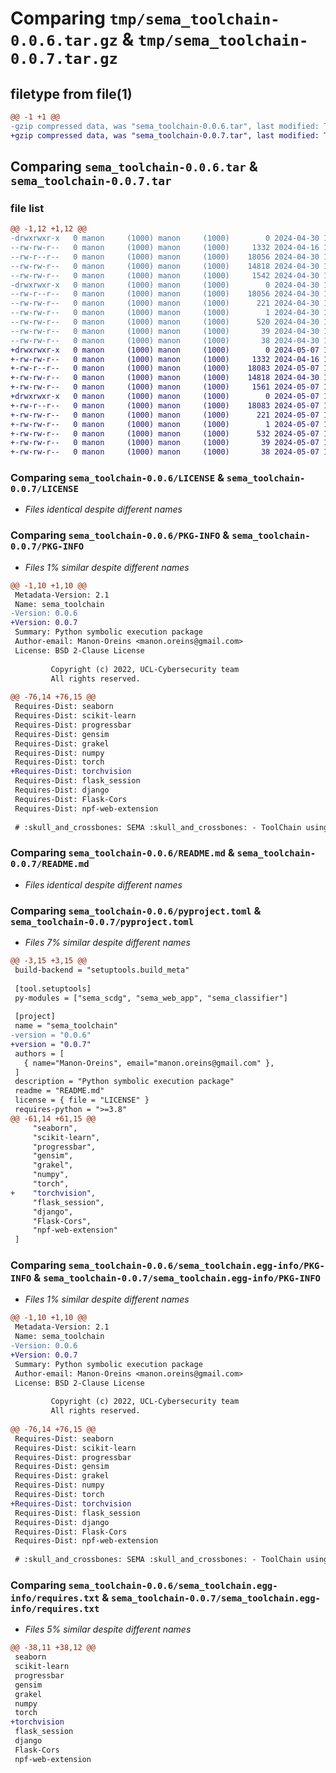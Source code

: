 # Comparing `tmp/sema_toolchain-0.0.6.tar.gz` & `tmp/sema_toolchain-0.0.7.tar.gz`

## filetype from file(1)

```diff
@@ -1 +1 @@
-gzip compressed data, was "sema_toolchain-0.0.6.tar", last modified: Tue Apr 30 11:32:52 2024, max compression
+gzip compressed data, was "sema_toolchain-0.0.7.tar", last modified: Tue May  7 14:12:47 2024, max compression
```

## Comparing `sema_toolchain-0.0.6.tar` & `sema_toolchain-0.0.7.tar`

### file list

```diff
@@ -1,12 +1,12 @@
-drwxrwxr-x   0 manon     (1000) manon     (1000)        0 2024-04-30 11:32:52.022475 sema_toolchain-0.0.6/
--rw-rw-r--   0 manon     (1000) manon     (1000)     1332 2024-04-16 10:03:35.000000 sema_toolchain-0.0.6/LICENSE
--rw-r--r--   0 manon     (1000) manon     (1000)    18056 2024-04-30 11:32:52.022475 sema_toolchain-0.0.6/PKG-INFO
--rw-rw-r--   0 manon     (1000) manon     (1000)    14818 2024-04-30 11:31:59.000000 sema_toolchain-0.0.6/README.md
--rw-rw-r--   0 manon     (1000) manon     (1000)     1542 2024-04-30 11:32:46.000000 sema_toolchain-0.0.6/pyproject.toml
-drwxrwxr-x   0 manon     (1000) manon     (1000)        0 2024-04-30 11:32:52.022475 sema_toolchain-0.0.6/sema_toolchain.egg-info/
--rw-r--r--   0 manon     (1000) manon     (1000)    18056 2024-04-30 11:32:52.000000 sema_toolchain-0.0.6/sema_toolchain.egg-info/PKG-INFO
--rw-rw-r--   0 manon     (1000) manon     (1000)      221 2024-04-30 11:32:52.000000 sema_toolchain-0.0.6/sema_toolchain.egg-info/SOURCES.txt
--rw-rw-r--   0 manon     (1000) manon     (1000)        1 2024-04-30 11:32:52.000000 sema_toolchain-0.0.6/sema_toolchain.egg-info/dependency_links.txt
--rw-rw-r--   0 manon     (1000) manon     (1000)      520 2024-04-30 11:32:52.000000 sema_toolchain-0.0.6/sema_toolchain.egg-info/requires.txt
--rw-rw-r--   0 manon     (1000) manon     (1000)       39 2024-04-30 11:32:52.000000 sema_toolchain-0.0.6/sema_toolchain.egg-info/top_level.txt
--rw-rw-r--   0 manon     (1000) manon     (1000)       38 2024-04-30 11:32:52.022475 sema_toolchain-0.0.6/setup.cfg
+drwxrwxr-x   0 manon     (1000) manon     (1000)        0 2024-05-07 14:12:47.428660 sema_toolchain-0.0.7/
+-rw-rw-r--   0 manon     (1000) manon     (1000)     1332 2024-04-16 10:03:35.000000 sema_toolchain-0.0.7/LICENSE
+-rw-r--r--   0 manon     (1000) manon     (1000)    18083 2024-05-07 14:12:47.428660 sema_toolchain-0.0.7/PKG-INFO
+-rw-rw-r--   0 manon     (1000) manon     (1000)    14818 2024-04-30 11:40:38.000000 sema_toolchain-0.0.7/README.md
+-rw-rw-r--   0 manon     (1000) manon     (1000)     1561 2024-05-07 14:12:43.000000 sema_toolchain-0.0.7/pyproject.toml
+drwxrwxr-x   0 manon     (1000) manon     (1000)        0 2024-05-07 14:12:47.428660 sema_toolchain-0.0.7/sema_toolchain.egg-info/
+-rw-r--r--   0 manon     (1000) manon     (1000)    18083 2024-05-07 14:12:47.000000 sema_toolchain-0.0.7/sema_toolchain.egg-info/PKG-INFO
+-rw-rw-r--   0 manon     (1000) manon     (1000)      221 2024-05-07 14:12:47.000000 sema_toolchain-0.0.7/sema_toolchain.egg-info/SOURCES.txt
+-rw-rw-r--   0 manon     (1000) manon     (1000)        1 2024-05-07 14:12:47.000000 sema_toolchain-0.0.7/sema_toolchain.egg-info/dependency_links.txt
+-rw-rw-r--   0 manon     (1000) manon     (1000)      532 2024-05-07 14:12:47.000000 sema_toolchain-0.0.7/sema_toolchain.egg-info/requires.txt
+-rw-rw-r--   0 manon     (1000) manon     (1000)       39 2024-05-07 14:12:47.000000 sema_toolchain-0.0.7/sema_toolchain.egg-info/top_level.txt
+-rw-rw-r--   0 manon     (1000) manon     (1000)       38 2024-05-07 14:12:47.428660 sema_toolchain-0.0.7/setup.cfg
```

### Comparing `sema_toolchain-0.0.6/LICENSE` & `sema_toolchain-0.0.7/LICENSE`

 * *Files identical despite different names*

### Comparing `sema_toolchain-0.0.6/PKG-INFO` & `sema_toolchain-0.0.7/PKG-INFO`

 * *Files 1% similar despite different names*

```diff
@@ -1,10 +1,10 @@
 Metadata-Version: 2.1
 Name: sema_toolchain
-Version: 0.0.6
+Version: 0.0.7
 Summary: Python symbolic execution package
 Author-email: Manon-Oreins <manon.oreins@gmail.com>
 License: BSD 2-Clause License
         
         Copyright (c) 2022, UCL-Cybersecurity team
         All rights reserved.
         
@@ -76,14 +76,15 @@
 Requires-Dist: seaborn
 Requires-Dist: scikit-learn
 Requires-Dist: progressbar
 Requires-Dist: gensim
 Requires-Dist: grakel
 Requires-Dist: numpy
 Requires-Dist: torch
+Requires-Dist: torchvision
 Requires-Dist: flask_session
 Requires-Dist: django
 Requires-Dist: Flask-Cors
 Requires-Dist: npf-web-extension
 
 # :skull_and_crossbones: SEMA :skull_and_crossbones: - ToolChain using Symbolic Execution for Malware Analysis.
```

### Comparing `sema_toolchain-0.0.6/README.md` & `sema_toolchain-0.0.7/README.md`

 * *Files identical despite different names*

### Comparing `sema_toolchain-0.0.6/pyproject.toml` & `sema_toolchain-0.0.7/pyproject.toml`

 * *Files 7% similar despite different names*

```diff
@@ -3,15 +3,15 @@
 build-backend = "setuptools.build_meta"
 
 [tool.setuptools]
 py-modules = ["sema_scdg", "sema_web_app", "sema_classifier"]
 
 [project]
 name = "sema_toolchain"
-version = "0.0.6"
+version = "0.0.7"
 authors = [
   { name="Manon-Oreins", email="manon.oreins@gmail.com" },
 ]
 description = "Python symbolic execution package"
 readme = "README.md"
 license = { file = "LICENSE" }
 requires-python = ">=3.8"
@@ -61,14 +61,15 @@
     "seaborn",
     "scikit-learn",
     "progressbar",
     "gensim",
     "grakel",
     "numpy",
     "torch",
+    "torchvision",
     "flask_session",
     "django",
     "Flask-Cors",
     "npf-web-extension"
 ]
```

### Comparing `sema_toolchain-0.0.6/sema_toolchain.egg-info/PKG-INFO` & `sema_toolchain-0.0.7/sema_toolchain.egg-info/PKG-INFO`

 * *Files 1% similar despite different names*

```diff
@@ -1,10 +1,10 @@
 Metadata-Version: 2.1
 Name: sema_toolchain
-Version: 0.0.6
+Version: 0.0.7
 Summary: Python symbolic execution package
 Author-email: Manon-Oreins <manon.oreins@gmail.com>
 License: BSD 2-Clause License
         
         Copyright (c) 2022, UCL-Cybersecurity team
         All rights reserved.
         
@@ -76,14 +76,15 @@
 Requires-Dist: seaborn
 Requires-Dist: scikit-learn
 Requires-Dist: progressbar
 Requires-Dist: gensim
 Requires-Dist: grakel
 Requires-Dist: numpy
 Requires-Dist: torch
+Requires-Dist: torchvision
 Requires-Dist: flask_session
 Requires-Dist: django
 Requires-Dist: Flask-Cors
 Requires-Dist: npf-web-extension
 
 # :skull_and_crossbones: SEMA :skull_and_crossbones: - ToolChain using Symbolic Execution for Malware Analysis.
```

### Comparing `sema_toolchain-0.0.6/sema_toolchain.egg-info/requires.txt` & `sema_toolchain-0.0.7/sema_toolchain.egg-info/requires.txt`

 * *Files 5% similar despite different names*

```diff
@@ -38,11 +38,12 @@
 seaborn
 scikit-learn
 progressbar
 gensim
 grakel
 numpy
 torch
+torchvision
 flask_session
 django
 Flask-Cors
 npf-web-extension
```

